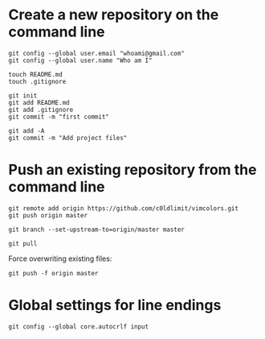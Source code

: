 # Create a new repository on the command line

```
git config --global user.email "whoami@gmail.com"
git config --global user.name "Who am I"

touch README.md
touch .gitignore

git init
git add README.md
git add .gitignore
git commit -m "first commit"

git add -A
git commit -m "Add project files"
```

# Push an existing repository from the command line

``` 
git remote add origin https://github.com/c0ldlimit/vimcolors.git
git push origin master

git branch --set-upstream-to=origin/master master

git pull
```

Force overwriting existing files:

```
git push -f origin master
```

# Global settings for line endings

``` 
git config --global core.autocrlf input
``` 

